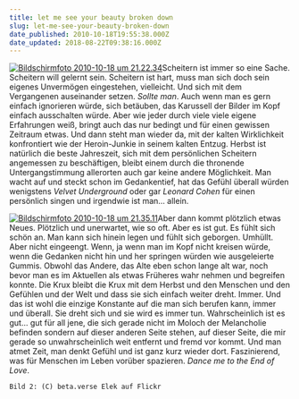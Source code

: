 ```yaml
---
title: let me see your beauty broken down
slug: let-me-see-your-beauty-broken-down
date_published: 2010-10-18T19:55:38.000Z
date_updated: 2018-08-22T09:38:16.000Z
---
```


[![Bildschirmfoto 2010-10-18 um 21.22.34](//picdump.thafaker.de/2010/10/Bildschirmfoto-2010-10-18-um-21.22.34-580x331.png)](http://picdump.thafaker.de/2010/10/Bildschirmfoto-2010-10-18-um-21.22.34.png)Scheitern ist immer so eine Sache. Scheitern will gelernt sein. Scheitern ist hart, muss man sich doch sein eigenes Unvermögen eingestehen, vielleicht. Und sich mit dem Vergangenen auseinander setzen. *Sollte man*. Auch wenn man es gern einfach ignorieren würde, sich betäuben, das Karussell der Bilder im Kopf einfach ausschalten würde. Aber wie jeder durch viele viele eigene Erfahrungen weiß, bringt auch das nur bedingt und für einen gewissen Zeitraum etwas. Und dann steht man wieder da, mit der kalten Wirklichkeit konfrontiert wie der Heroin-Junkie in seinem kalten Entzug. Herbst ist natürlich die beste Jahreszeit, sich mit dem persönlichen Scheitern angemessen zu beschäftigen, bleibt einem durch die thronende Untergangstimmung allerorten auch gar keine andere Möglichkeit. Man wacht auf und steckt schon im Gedankentief, hat das Gefühl überall würden wenigstens *Velvet Underground* oder gar *Leonard Cohen* für einen persönlich singen und irgendwie ist man... allein.

[![Bildschirmfoto 2010-10-18 um 21.35.11](//picdump.thafaker.de/2010/10/Bildschirmfoto-2010-10-18-um-21.35.11-580x294.png)](http://picdump.thafaker.de/2010/10/Bildschirmfoto-2010-10-18-um-21.35.11.png)Aber dann kommt plötzlich etwas Neues. Plötzlich und unerwartet, wie so oft. Aber es ist gut. Es fühlt sich schön an. Man kann sich hinein legen und fühlt sich geborgen. Umhüllt. Aber nicht eingeengt. Wenn, ja wenn man im Kopf nicht kreisen würde, wenn die Gedanken nicht hin und her springen würden wie ausgeleierte Gummis. Obwohl das Andere, das Alte eben schon lange alt war, noch bevor man es im Aktuellen als etwas Früheres wahr nehmen und begreifen konnte. Die Krux bleibt die Krux mit dem Herbst und den Menschen und den Gefühlen und der Welt und dass sie sich einfach weiter dreht. Immer. Und das ist wohl die einzige Konstante auf die man sich berufen kann, immer und überall. Sie dreht sich und sie wird es immer tun. Wahrscheinlich ist es gut... gut für all jene, die sich gerade nicht im Moloch der Melancholie befinden sondern auf dieser anderen Seite stehen, auf dieser Seite, die mir gerade so unwahrscheinlich weit entfernt und fremd vor kommt. Und man atmet Zeit, man denkt Gefühl und ist ganz kurz wieder dort. Faszinierend, was für Menschen im Leben vorüber spazieren. *Dance me to the End of Love*.

`Bild 2: (C) beta.verse Elek auf Flickr`
